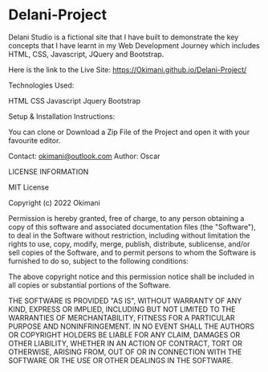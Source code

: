 ﻿# Delani-Project

Delani Studio is a fictional site that I have built to demonstrate the key concepts that I have learnt in my Web Development Journey which includes HTML, CSS, Javascript, JQuery and Bootstrap.

Here is the link to the Live Site:
https://Okimani.github.io/Delani-Project/

Technologies Used:

HTML CSS Javascript Jquery Bootstrap

Setup & Installation Instructions:

You can clone or Download a Zip File of the Project and open it with your favourite editor. 

Contact: okimani@outlook.com
Author: Oscar

LICENSE INFORMATION

MIT License

Copyright (c) 2022 Okimani

Permission is hereby granted, free of charge, to any person obtaining a copy
of this software and associated documentation files (the "Software"), to deal
in the Software without restriction, including without limitation the rights
to use, copy, modify, merge, publish, distribute, sublicense, and/or sell
copies of the Software, and to permit persons to whom the Software is
furnished to do so, subject to the following conditions:

The above copyright notice and this permission notice shall be included in all
copies or substantial portions of the Software.

THE SOFTWARE IS PROVIDED "AS IS", WITHOUT WARRANTY OF ANY KIND, EXPRESS OR
IMPLIED, INCLUDING BUT NOT LIMITED TO THE WARRANTIES OF MERCHANTABILITY,
FITNESS FOR A PARTICULAR PURPOSE AND NONINFRINGEMENT. IN NO EVENT SHALL THE
AUTHORS OR COPYRIGHT HOLDERS BE LIABLE FOR ANY CLAIM, DAMAGES OR OTHER
LIABILITY, WHETHER IN AN ACTION OF CONTRACT, TORT OR OTHERWISE, ARISING FROM,
OUT OF OR IN CONNECTION WITH THE SOFTWARE OR THE USE OR OTHER DEALINGS IN THE
SOFTWARE.
